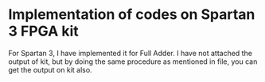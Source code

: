 # Implementation of codes on Spartan 3 FPGA kit

For Spartan 3, I have implemented it for Full Adder. I have not attached the output of kit, but by doing the same procedure as mentioned in file, you can get the output on kit also. 
